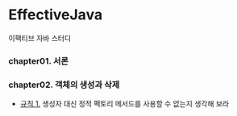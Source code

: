 # EffectiveJava
이팩티브 자바 스터디

### chapter01. 서론

### chapter02. 객체의 생성과 삭제
 - [규칙 1.](https://github.com/Hyunhoo-Kwon/EffectiveJava/tree/master/Examples/src/chapter02/item01) 생성자 대신 정적 팩토리 메서드를 사용할 수 없는지 생각해 보라

